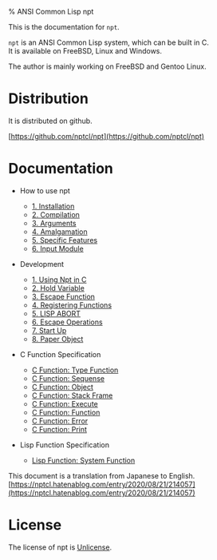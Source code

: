 % ANSI Common Lisp npt

This is the documentation for `npt`.

`npt` is an ANSI Common Lisp system, which can be built in C.  
It is available on FreeBSD, Linux and Windows.

The author is mainly working on FreeBSD and Gentoo Linux.


# Distribution

It is distributed on github.

[https://github.com/nptcl/npt](https://github.com/nptcl/npt)


# Documentation

- How to use npt
  - [1. Installation](A1_Install.html)
  - [2. Compilation](A2_Compilation.html)
  - [3. Arguments](A3_Arguments.html)
  - [4. Amalgamation](A4_Amalgamation.html)
  - [5. Specific Features](A5_Features.html)
  - [6. Input Module](A6_Input.html)

- Development
  - [1. Using Npt in C](B1_Using.html)
  - [2. Hold Variable](B2_Hold.html)
  - [3. Escape Function](B3_Escape.html)
  - [4. Registering Functions](B4_Registering.html)
  - [5. LISP ABORT](B5_Abort.html)
  - [6. Escape Operations](B6_Operations.html)
  - [7. Start Up](B7_StartUp.html)
  - [8. Paper Object](B8_Paper.html)

- C Function Specification
  - [C Function: Type Function](C1_Type.html)
  - [C Function: Sequense](C2_Sequence.html)
  - [C Function: Object](C3_Object.html)
  - [C Function: Stack Frame](C4_Stack.html)
  - [C Function: Execute](C5_Execute.html)
  - [C Function: Function](C6_Function.html)
  - [C Function: Error](C7_Error.html)
  - [C Function: Print](C8_Print.html)

- Lisp Function Specification
  - [Lisp Function: System Function](D1_System.html)


This document is a translation from Japanese to English.  
[https://nptcl.hatenablog.com/entry/2020/08/21/214057](https://nptcl.hatenablog.com/entry/2020/08/21/214057)


# License

The license of npt is [Unlicense](https://unlicense.org/).
